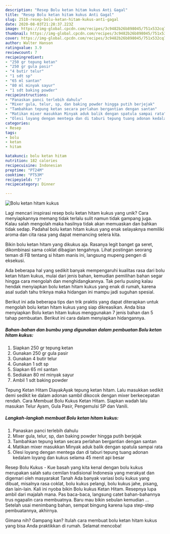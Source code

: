 ```yaml
---
description: "Resep Bolu ketan hitam kukus Anti Gagal"
title: "Resep Bolu ketan hitam kukus Anti Gagal"
slug: 2518-resep-bolu-ketan-hitam-kukus-anti-gagal
date: 2020-08-03T21:28:37.223Z
image: https://img-global.cpcdn.com/recipes/3c9482b26b898045/751x532cq70/bolu-ketan-hitam-kukus-foto-resep-utama.jpg
thumbnail: https://img-global.cpcdn.com/recipes/3c9482b26b898045/751x532cq70/bolu-ketan-hitam-kukus-foto-resep-utama.jpg
cover: https://img-global.cpcdn.com/recipes/3c9482b26b898045/751x532cq70/bolu-ketan-hitam-kukus-foto-resep-utama.jpg
author: Walter Hanson
ratingvalue: 3.9
reviewcount: 7
recipeingredient:
- "250 gr tepung ketan"
- "250 gr gula pasir"
- "4 butir telur"
- "1 sdt sp"
- "65 ml santan"
- "80 ml minyak sayur"
- "1 sdt baking powder"
recipeinstructions:
- "Panaskan panci terlebih dahulu"
- "Mixer gula, telur, sp, dan baking powder hingga putih berjejak"
- "Tambahkan tepung ketan secara perlahan bergantian dengan santan"
- "Matikan mixer masukkan Minyak aduk balik dengan spatula sampai rata"
- "Olesi loyang dengan mentega dan di taburi tepung tuang adonan kedalam loyang dan kukus selama 45 menit api besar"
categories:
- Resep
tags:
- bolu
- ketan
- hitam

katakunci: bolu ketan hitam 
nutrition: 182 calories
recipecuisine: Indonesian
preptime: "PT24M"
cooktime: "PT53M"
recipeyield: "3"
recipecategory: Dinner

---
```



![Bolu ketan hitam kukus](https://img-global.cpcdn.com/recipes/3c9482b26b898045/751x532cq70/bolu-ketan-hitam-kukus-foto-resep-utama.jpg)

Lagi mencari inspirasi resep bolu ketan hitam kukus yang unik? Cara menyiapkannya memang tidak terlalu sulit namun tidak gampang juga. Kalau salah mengolah maka hasilnya tidak akan memuaskan dan bahkan tidak sedap. Padahal bolu ketan hitam kukus yang enak selayaknya memiliki aroma dan cita rasa yang dapat memancing selera kita.

Bikin bolu ketan hitam yang dikukus aja. Rasanya legit banget ga seret, dikombinasi sama coklat dibagian tengahnya. Lihat postingan seorang teman di FB tentang si hitam manis ini, langsung mupeng pengen di eksekusi.

Ada beberapa hal yang sedikit banyak mempengaruhi kualitas rasa dari bolu ketan hitam kukus, mulai dari jenis bahan, kemudian pemilihan bahan segar hingga cara mengolah dan menghidangkannya. Tak perlu pusing kalau hendak menyiapkan bolu ketan hitam kukus yang enak di rumah, karena asal sudah tahu triknya maka hidangan ini mampu jadi suguhan spesial.


Berikut ini ada beberapa tips dan trik praktis yang dapat diterapkan untuk mengolah bolu ketan hitam kukus yang siap dikreasikan. Anda bisa menyiapkan Bolu ketan hitam kukus menggunakan 7 jenis bahan dan 5 tahap pembuatan. Berikut ini cara dalam menyiapkan hidangannya.

<!--inarticleads1-->

##### Bahan-bahan dan bumbu yang digunakan dalam pembuatan Bolu ketan hitam kukus:

1. Siapkan 250 gr tepung ketan
1. Gunakan 250 gr gula pasir
1. Gunakan 4 butir telur
1. Gunakan 1 sdt sp
1. Siapkan 65 ml santan
1. Sediakan 80 ml minyak sayur
1. Ambil 1 sdt baking powder


Tepung Ketan Hitam DiayakAyak tepung ketan hitam. Lalu masukkan sedikit demi sedikit ke dalam adonan sambil dikocok dengan mixer berkecepatan rendah. Cara Membuat Bolu Kukus Ketan Hitam. Siapkan wadah lalu masukan Telur Ayam, Gula Pasir, Pengemulsi SP dan Vanili. 

<!--inarticleads2-->

##### Langkah-langkah membuat Bolu ketan hitam kukus:

1. Panaskan panci terlebih dahulu
1. Mixer gula, telur, sp, dan baking powder hingga putih berjejak
1. Tambahkan tepung ketan secara perlahan bergantian dengan santan
1. Matikan mixer masukkan Minyak aduk balik dengan spatula sampai rata
1. Olesi loyang dengan mentega dan di taburi tepung tuang adonan kedalam loyang dan kukus selama 45 menit api besar


Resep Bolu Kukus - Kue basah yang kita kenal dengan bolu kukus merupakan salah satu cemilan tradisional Indonesia yang merakyat dan digemari oleh masyarakat Tanah Ada banyak variasi bolu kukus yang dibuat, misalnya rasa coklat, bolu kukus pelangi, bolu kukus jahe, pisang, dan lain-lain. Kali ini nyoba bikin Bolu kukus Ketan Hitam. Resepnya lupa ambil dari majalah mana. Pas baca-baca, langsung catet bahan-bahannya trus ngapalin cara membuatnya. Baru mau bikin sebulan kemudian … Setelah usai menimbang bahan, sempat bingung karena lupa step-step pembuatannya, akhirnya. 

Gimana nih? Gampang kan? Itulah cara membuat bolu ketan hitam kukus yang bisa Anda praktikkan di rumah. Selamat mencoba!
